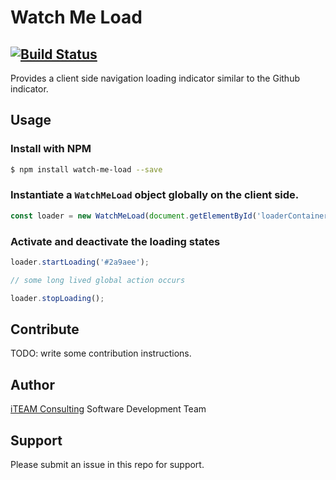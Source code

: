 # Watch Me Load
[![Build Status](https://travis-ci.org/iteam-consulting/watch-me-load.svg?branch=master)](https://travis-ci.org/iteam-consulting/watch-me-load)
---
Provides a client side navigation loading indicator similar to the Github indicator.

## Usage
### Install with NPM
```sh
$ npm install watch-me-load --save
```
### Instantiate a ```WatchMeLoad``` object globally on the client side.
```javascript
const loader = new WatchMeLoad(document.getElementById('loaderContainer'));
```
### Activate and deactivate the loading states
```javascript
loader.startLoading('#2a9aee');

// some long lived global action occurs

loader.stopLoading();
```

## Contribute
TODO: write some contribution instructions.

## Author
[iTEAM Consulting](https://github.com/iteam-consulting) Software Development Team

## Support
Please submit an issue in this repo for support.
